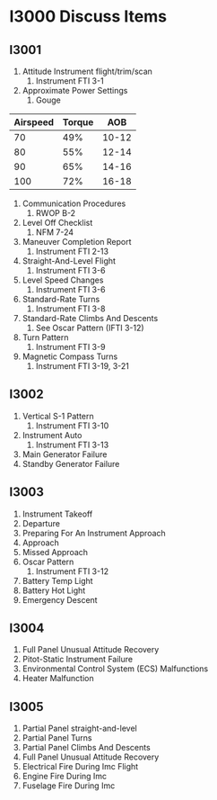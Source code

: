 # I3000 Discuss Items

## I3001

1. Attitude Instrument flight/trim/scan
    1. Instrument FTI 3-1
1. Approximate Power Settings
    1. Gouge

Airspeed    | Torque    | AOB
------------|-----------|------
70          | 49%       | 10-12
80          | 55%       | 12-14
90          | 65%       | 14-16
100         | 72%       | 16-18

1. Communication Procedures
    1. RWOP B-2
1. Level Off Checklist
    1. NFM 7-24
1. Maneuver Completion Report
    1. Instrument FTI 2-13
1. Straight-And-Level Flight
    1. Instrument FTI 3-6
1. Level Speed Changes
    1. Instrument FTI 3-6
1. Standard-Rate Turns
    1. Instrument FTI 3-8
1. Standard-Rate Climbs And Descents
    1. See Oscar Pattern (IFTI 3-12)
1. Turn Pattern
    1. Instrument FTI 3-9
1. Magnetic Compass Turns
    1. Instrument FTI 3-19, 3-21

## I3002

1. Vertical S-1 Pattern
    1. Instrument FTI 3-10
1. Instrument Auto
    1. Instrument FTI 3-13
1. Main Generator Failure
1. Standby Generator Failure

## I3003

1. Instrument Takeoff
1. Departure
1. Preparing For An Instrument Approach
1. Approach
1. Missed Approach
1. Oscar Pattern
    1. Instrument FTI 3-12
1. Battery Temp Light
1. Battery Hot Light
1. Emergency Descent

## I3004

1. Full Panel Unusual Attitude Recovery
1. Pitot-Static Instrument Failure
1. Environmental Control System (ECS) Malfunctions
1. Heater Malfunction

## I3005

1. Partial Panel straight-and-level
1. Partial Panel Turns
1. Partial Panel Climbs And Descents
1. Full Panel Unusual Attitude Recovery
1. Electrical Fire During Imc Flight
1. Engine Fire During Imc
1. Fuselage Fire During Imc
